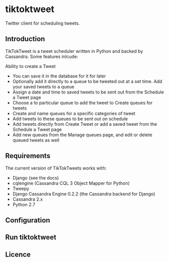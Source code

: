 tiktoktweet
===========

Twitter client for scheduling tweets.

## Introduction

TikTokTweet is a tweet scheduler written in Python and backed by Cassandra. Some features inlcude:

Ability to create a Tweet
* You can save it in the database for it for later
* Optionally add it directly to a queue to be tweeted out at a set time.
Add your saved tweets to a queue
* Assign a date and time to saved tweets to be sent out from the Schedule a Tweet page
* Choose a to particular queue to add the tweet to
Create queues for tweets
* Create and name queues for a specific categories of tweet
* Add tweets to these queues to be sent out on schedule
* Add tweets directly from Create Tweet or add a saved tweet from the Schedule a Tweet page
* Add new queues from the Manage queues page, and edit or delete queued tweets as well


## Requirements

The current version of TikTokTweets works with:
* Django (see the docs)
* cqlengine (Cassandra CQL 3 Object Mapper for Python)
* Tweepy
* Django Cassandra Engine 0.2.2 (the Cassandra backend for Django)
* Cassandra 2.x
* Python 2.7


## Configuration

## Run tiktoktweet

## Licence
